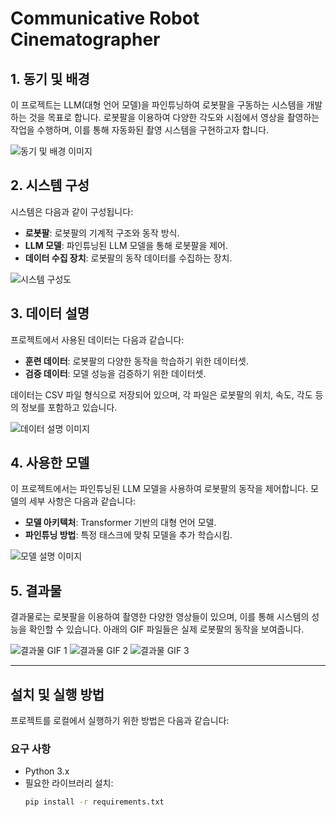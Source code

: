 # Communicative Robot Cinematographer

## 1. 동기 및 배경
이 프로젝트는 LLM(대형 언어 모델)을 파인튜닝하여 로봇팔을 구동하는 시스템을 개발하는 것을 목표로 합니다. 로봇팔을 이용하여 다양한 각도와 시점에서 영상을 촬영하는 작업을 수행하며, 이를 통해 자동화된 촬영 시스템을 구현하고자 합니다.

![동기 및 배경 이미지](images/background.png)

## 2. 시스템 구성
시스템은 다음과 같이 구성됩니다:
- **로봇팔**: 로봇팔의 기계적 구조와 동작 방식.
- **LLM 모델**: 파인튜닝된 LLM 모델을 통해 로봇팔을 제어.
- **데이터 수집 장치**: 로봇팔의 동작 데이터를 수집하는 장치.

![시스템 구성도](images/system_architecture.png)

## 3. 데이터 설명
프로젝트에서 사용된 데이터는 다음과 같습니다:
- **훈련 데이터**: 로봇팔의 다양한 동작을 학습하기 위한 데이터셋.
- **검증 데이터**: 모델 성능을 검증하기 위한 데이터셋.

데이터는 CSV 파일 형식으로 저장되어 있으며, 각 파일은 로봇팔의 위치, 속도, 각도 등의 정보를 포함하고 있습니다.

![데이터 설명 이미지](images/data_description.png)

## 4. 사용한 모델
이 프로젝트에서는 파인튜닝된 LLM 모델을 사용하여 로봇팔의 동작을 제어합니다. 모델의 세부 사항은 다음과 같습니다:
- **모델 아키텍처**: Transformer 기반의 대형 언어 모델.
- **파인튜닝 방법**: 특정 태스크에 맞춰 모델을 추가 학습시킴.

![모델 설명 이미지](images/model_architecture.png)

## 5. 결과물
결과물로는 로봇팔을 이용하여 촬영한 다양한 영상들이 있으며, 이를 통해 시스템의 성능을 확인할 수 있습니다. 아래의 GIF 파일들은 실제 로봇팔의 동작을 보여줍니다.

![결과물 GIF 1](results/result1.gif)
![결과물 GIF 2](results/result2.gif)
![결과물 GIF 3](results/result3.gif)

---

## 설치 및 실행 방법
프로젝트를 로컬에서 실행하기 위한 방법은 다음과 같습니다:

### 요구 사항
- Python 3.x
- 필요한 라이브러리 설치:
  ```bash
  pip install -r requirements.txt
